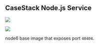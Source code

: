 ## CaseStack Node.js Service

[![](http://dockeri.co/image/casestack/node-service)](https://hub.docker.com/r/casestack/node-service/)

[![](https://images.microbadger.com/badges/image/casestack/node-service.svg)](http://microbadger.com/images/casestack/node-service "Microbadger")

node6 base image that exposes port `40404`.

